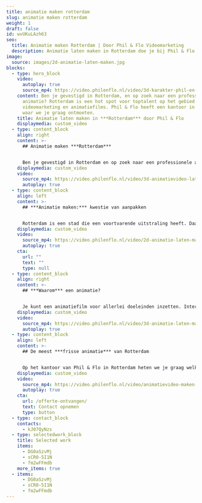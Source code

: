 ```yaml
---
title: animatie maken rotterdam
slug: animatie maken rotterdam
weight: 1
draft: false
id: wvUKuLAzh63
seo:
  title: Animatie maken Rotterdam | Door Phil & Flo Videomarketing
  description: Animatie laten maken in Rotterdam doe je bij Phil & Flo |Onderscheidende content ✔ Gepersonaliseerd verhaal ✔ Creatief, interactief & innovatief
image:
  source: images/2d-animatie-laten-maken.jpg
blocks:
  - type: hero_block
    video:
      autoplay: true
      source_mp4: https://video.philenflo.nl/video/3d-karakter-phil-en-flo.mp4
    content: Ben je gevestigd in Rotterdam, en op zoek naar een professionele
      animatie? Rotterdam is een hot spot voor toptalent op het gebied van
      videomarketing en animatiefilms. Phil & Flo heeft een kantoor in Rotterdam
      waar we je graag ontmoeten.
    title: Animatie laten maken in ***Rotterdam*** door Phil & Flo
    displaymedia: custom_video
  - type: content_block
    align: right
    content: >-
      ## Animatie maken ***Rotterdam***


      Ben je gevestigd in Rotterdam en op zoek naar een professionele animatie? Bij ons kun je rekenen op een professionele aanpak waar we je betrekken in concepten en scripts en al het technische werk van animeren uit laten voeren door onze ervaren vakmensen.
    displaymedia: custom_video
    video:
      source_mp4: https://video.philenflo.nl/video/3d-animatievideo-laten-maken-phil-en-flo.mp4
      autoplay: true
  - type: content_block
    align: left
    content: >-
      ## ***Animatie maken:*** kwestie van aanpakken


      Rotterdam is een stad die een voortvarende uitstraling heeft. Daarom vestigen bedrijven zich er graag: Rotterdam ademt een sfeer van aanpakken. Zo maken we ook een animatiefilm voor je. Met een projectmanager spreek je een planning en concepten af en we gaan aan de slag. Voordat de handen van onze animators weer terug in de mouwen kunnen, zorgen we ervoor dat de animatie goed bij je past en dat je er helemaal tevreden over bent. Natuurlijk mag je altijd feedback geven, want het is immers jouw animatie.
    displaymedia: custom_video
    video:
      source_mp4: https://video.philenflo.nl/video/2d-animatie-laten-maken-phil-en-flo2.mp4
      autoplay: true
    cta:
      url: ""
      text: ""
      type: null
  - type: content_block
    align: right
    content: >-
      ## ***Waarom*** een animatie?


      Je kunt een animatiefilm voor allerlei doeleinden inzetten. Interne communicatie, een promotiefilmpje, uitleg verzorgen — de dynamische en visuele stijl van een animatie kun je niet evenaren met tekst of een statische afbeelding. Wil je ook zorgen dat niemand je boodschap mist? Ontdek dan wat animatie allemaal voor jou te bieden heeft: van reclame tot interne communicatie, van social media campaign tot explanimation van je jaarverslag. Wij maken het voor je.
    displaymedia: custom_video
    video:
      source_mp4: https://video.philenflo.nl/video/3d-animatie-laten-maken-phil-en-flo1.mp4
      autoplay: true
  - type: content_block
    align: left
    content: >-
      ## De meest ***frisse animatie*** van Rotterdam


      Op het kantoor van Phil & Flo in Rotterdam heten we je graag welkom om onder het genot van een bakkie pleur te komen praten. Geheel vrijblijvend natuurlijk. Of we komen bij jou langs. Je kunt ook alvast een kijkje nemen op onze website. Daar vindt je een groot aanbod aan cases die we al gedaan hebben en waar we erg trots op zijn.
    displaymedia: custom_video
    video:
      source_mp4: https://video.philenflo.nl/video/animatievideo-maken-phil-en-flo.mp4
      autoplay: true
    cta:
      url: /offerte-ontvangen/
      text: Contact opnemen
      type: button
  - type: contact_block
    contacts:
      - kJ07QyNzs
  - type: selectedwork_block
    title: Selected work
    items:
      - DG0aSzvMj
      - sCR0-5I1N
      - fm2wFFmdb
    more_items: true
  - items:
      - DG0aSzvMj
      - sCR0-5I1N
      - fm2wFFmdb
---
```

